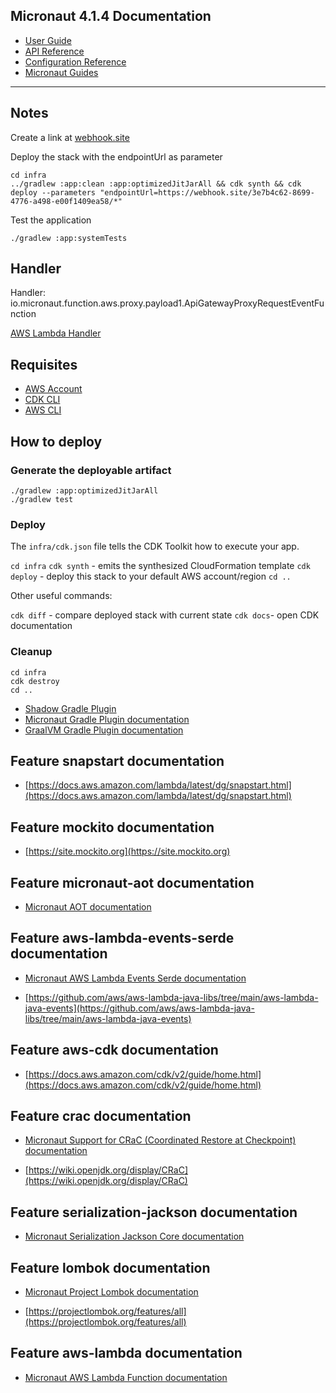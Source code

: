 ## Micronaut 4.1.4 Documentation

- [User Guide](https://docs.micronaut.io/4.1.4/guide/index.html)
- [API Reference](https://docs.micronaut.io/4.1.4/api/index.html)
- [Configuration Reference](https://docs.micronaut.io/4.1.4/guide/configurationreference.html)
- [Micronaut Guides](https://guides.micronaut.io/index.html)
---

## Notes

Create a link at [webhook.site](https://webhook.site)

Deploy the stack with the endpointUrl as parameter
```
cd infra
../gradlew :app:clean :app:optimizedJitJarAll && cdk synth && cdk deploy --parameters "endpointUrl=https://webhook.site/3e7b4c62-8699-4776-a498-e00f1409ea58/*"
```

Test the application
```
./gradlew :app:systemTests
```

## Handler

Handler: io.micronaut.function.aws.proxy.payload1.ApiGatewayProxyRequestEventFunction

[AWS Lambda Handler](https://docs.aws.amazon.com/lambda/latest/dg/java-handler.html)

## Requisites

- [AWS Account](https://aws.amazon.com/free/)
- [CDK CLI](https://docs.aws.amazon.com/cdk/v2/guide/cli.html)
- [AWS CLI](https://aws.amazon.com/cli/)

## How to deploy

### Generate the deployable artifact

```
./gradlew :app:optimizedJitJarAll
./gradlew test
```

### Deploy

The `infra/cdk.json` file tells the CDK Toolkit how to execute your app.

`cd infra`
`cdk synth` - emits the synthesized CloudFormation template
`cdk deploy` - deploy this stack to your default AWS account/region
`cd ..`

Other useful commands:

`cdk diff` - compare deployed stack with current state
`cdk docs`- open CDK documentation

### Cleanup

```
cd infra
cdk destroy
cd ..
```


- [Shadow Gradle Plugin](https://plugins.gradle.org/plugin/com.github.johnrengelman.shadow)
- [Micronaut Gradle Plugin documentation](https://micronaut-projects.github.io/micronaut-gradle-plugin/latest/)
- [GraalVM Gradle Plugin documentation](https://graalvm.github.io/native-build-tools/latest/gradle-plugin.html)
## Feature snapstart documentation

- [https://docs.aws.amazon.com/lambda/latest/dg/snapstart.html](https://docs.aws.amazon.com/lambda/latest/dg/snapstart.html)


## Feature mockito documentation

- [https://site.mockito.org](https://site.mockito.org)


## Feature micronaut-aot documentation

- [Micronaut AOT documentation](https://micronaut-projects.github.io/micronaut-aot/latest/guide/)


## Feature aws-lambda-events-serde documentation

- [Micronaut AWS Lambda Events Serde documentation](https://micronaut-projects.github.io/micronaut-aws/snapshot/guide/#eventsLambdaSerde)

- [https://github.com/aws/aws-lambda-java-libs/tree/main/aws-lambda-java-events](https://github.com/aws/aws-lambda-java-libs/tree/main/aws-lambda-java-events)


## Feature aws-cdk documentation

- [https://docs.aws.amazon.com/cdk/v2/guide/home.html](https://docs.aws.amazon.com/cdk/v2/guide/home.html)


## Feature crac documentation

- [Micronaut Support for CRaC (Coordinated Restore at Checkpoint) documentation](https://micronaut-projects.github.io/micronaut-crac/latest/guide)

- [https://wiki.openjdk.org/display/CRaC](https://wiki.openjdk.org/display/CRaC)


## Feature serialization-jackson documentation

- [Micronaut Serialization Jackson Core documentation](https://micronaut-projects.github.io/micronaut-serialization/latest/guide/)


## Feature lombok documentation

- [Micronaut Project Lombok documentation](https://docs.micronaut.io/latest/guide/index.html#lombok)

- [https://projectlombok.org/features/all](https://projectlombok.org/features/all)


## Feature aws-lambda documentation

- [Micronaut AWS Lambda Function documentation](https://micronaut-projects.github.io/micronaut-aws/latest/guide/index.html#lambda)


